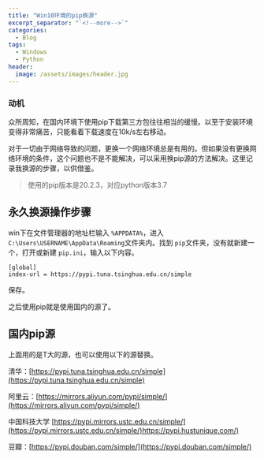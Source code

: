```yaml
---
title: "Win10环境的pip换源"
excerpt_separator: "`<!--more-->`"
categories:
  - Blog
tags:
  - Windows
  - Python
header:
  image: /assets/images/header.jpg
---
```

### 动机

众所周知，在国内环境下使用pip下载第三方包往往相当的缓慢。以至于安装环境变得非常痛苦，只能看着下载速度在10k/s左右移动。

对于一切由于网络导致的问题，更换一个网络环境总是有用的。但如果没有更换网络环境的条件，这个问题也不是不能解决，可以采用换pip源的方法解决。这里记录我换源的步骤，以供借鉴。

> 使用的pip版本是20.2.3，对应python版本3.7

## 永久换源操作步骤

win下在文件管理器的地址栏输入 `%APPDATA%`，进入 `C:\Users\USERNAME\AppData\Roaming`文件夹内。找到 `pip`文件夹，没有就新建一个，打开或新建 `pip.ini`，输入以下内容。

```
[global]
index-url = https://pypi.tuna.tsinghua.edu.cn/simple
```

保存。

之后使用pip就是使用国内的源了。

## 国内pip源

上面用的是T大的源，也可以使用以下的源替换。

清华：[https://pypi.tuna.tsinghua.edu.cn/simple](https://pypi.tuna.tsinghua.edu.cn/simple)

阿里云：[https://mirrors.aliyun.com/pypi/simple/](https://mirrors.aliyun.com/pypi/simple/)

中国科技大学 [https://pypi.mirrors.ustc.edu.cn/simple/](https://pypi.mirrors.ustc.edu.cn/simple/)https://pypi.hustunique.com/)

豆瓣：[https://pypi.douban.com/simple/](https://pypi.douban.com/simple/)
